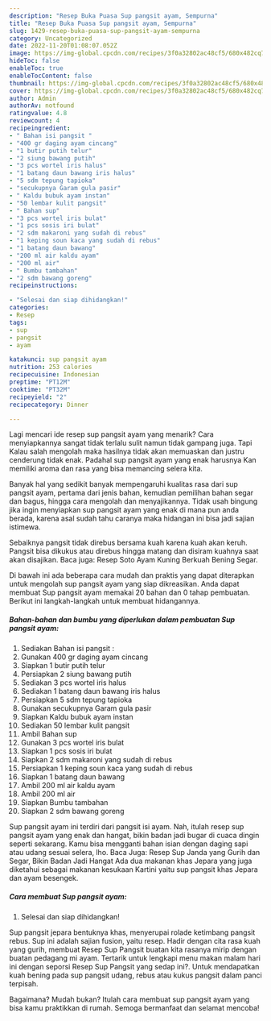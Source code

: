 ```yaml
---
description: "Resep Buka Puasa Sup pangsit ayam, Sempurna"
title: "Resep Buka Puasa Sup pangsit ayam, Sempurna"
slug: 1429-resep-buka-puasa-sup-pangsit-ayam-sempurna
category: Uncategorized
date: 2022-11-20T01:08:07.052Z
image: https://img-global.cpcdn.com/recipes/3f0a32802ac48cf5/680x482cq70/sup-pangsit-ayam-foto-resep-utama.jpg
hideToc: false
enableToc: true
enableTocContent: false
thumbnail: https://img-global.cpcdn.com/recipes/3f0a32802ac48cf5/680x482cq70/sup-pangsit-ayam-foto-resep-utama.jpg
cover: https://img-global.cpcdn.com/recipes/3f0a32802ac48cf5/680x482cq70/sup-pangsit-ayam-foto-resep-utama.jpg
author: Admin
authorAv: notfound
ratingvalue: 4.8
reviewcount: 4
recipeingredient:
- " Bahan isi pangsit "
- "400 gr daging ayam cincang"
- "1 butir putih telur"
- "2 siung bawang putih"
- "3 pcs wortel iris halus"
- "1 batang daun bawang iris halus"
- "5 sdm tepung tapioka"
- "secukupnya Garam gula pasir"
- " Kaldu bubuk ayam instan"
- "50 lembar kulit pangsit"
- " Bahan sup"
- "3 pcs wortel iris bulat"
- "1 pcs sosis iri bulat"
- "2 sdm makaroni yang sudah di rebus"
- "1 keping soun kaca yang sudah di rebus"
- "1 batang daun bawang"
- "200 ml air kaldu ayam"
- "200 ml air"
- " Bumbu tambahan"
- "2 sdm bawang goreng"
recipeinstructions:

- "Selesai dan siap dihidangkan!"
categories:
- Resep
tags:
- sup
- pangsit
- ayam

katakunci: sup pangsit ayam 
nutrition: 253 calories
recipecuisine: Indonesian
preptime: "PT12M"
cooktime: "PT32M"
recipeyield: "2"
recipecategory: Dinner

---
```



Lagi mencari ide resep sup pangsit ayam yang menarik? Cara menyiapkannya sangat tidak terlalu sulit namun tidak gampang juga. Tapi Kalau salah mengolah maka hasilnya tidak akan memuaskan dan justru cenderung tidak enak. Padahal sup pangsit ayam yang enak harusnya Kan memiliki aroma dan rasa yang bisa memancing selera kita.


Banyak hal yang sedikit banyak mempengaruhi kualitas rasa dari sup pangsit ayam, pertama dari jenis bahan, kemudian pemilihan bahan segar dan bagus, hingga cara mengolah dan menyajikannya. Tidak usah bingung jika ingin menyiapkan sup pangsit ayam yang enak di mana pun anda berada, karena asal sudah tahu caranya maka hidangan ini bisa jadi sajian istimewa.

Sebaiknya pangsit tidak direbus bersama kuah karena kuah akan keruh. Pangsit bisa dikukus atau direbus hingga matang dan disiram kuahnya saat akan disajikan. Baca juga: Resep Soto Ayam Kuning Berkuah Bening Segar.


Di bawah ini ada beberapa cara mudah dan praktis yang dapat diterapkan untuk mengolah sup pangsit ayam yang siap dikreasikan. Anda dapat membuat Sup pangsit ayam memakai 20 bahan dan 0 tahap pembuatan. Berikut ini langkah-langkah untuk membuat hidangannya.

<!--inarticleads1-->

##### Bahan-bahan dan bumbu yang diperlukan dalam pembuatan Sup pangsit ayam:

1. Sediakan  Bahan isi pangsit :
1. Gunakan 400 gr daging ayam cincang
1. Siapkan 1 butir putih telur
1. Persiapkan 2 siung bawang putih
1. Sediakan 3 pcs wortel iris halus
1. Sediakan 1 batang daun bawang iris halus
1. Persiapkan 5 sdm tepung tapioka
1. Gunakan secukupnya Garam gula pasir
1. Siapkan  Kaldu bubuk ayam instan
1. Sediakan 50 lembar kulit pangsit
1. Ambil  Bahan sup
1. Gunakan 3 pcs wortel iris bulat
1. Siapkan 1 pcs sosis iri bulat
1. Siapkan 2 sdm makaroni yang sudah di rebus
1. Persiapkan 1 keping soun kaca yang sudah di rebus
1. Siapkan 1 batang daun bawang
1. Ambil 200 ml air kaldu ayam
1. Ambil 200 ml air
1. Siapkan  Bumbu tambahan
1. Siapkan 2 sdm bawang goreng


Sup pangsit ayam ini terdiri dari pangsit isi ayam. Nah, itulah resep sup pangsit ayam yang enak dan hangat, bikin badan jadi bugar di cuaca dingin seperti sekarang. Kamu bisa mengganti bahan isian dengan daging sapi atau udang sesuai selera, lho. Baca Juga: Resep Sup Janda yang Gurih dan Segar, Bikin Badan Jadi Hangat Ada dua makanan khas Jepara yang juga diketahui sebagai makanan kesukaan Kartini yaitu sup pangsit khas Jepara dan ayam besengek. 

<!--inarticleads2-->

##### Cara membuat Sup pangsit ayam:


1. Selesai dan siap dihidangkan!

Sup pangsit jepara bentuknya khas, menyerupai rolade ketimbang pangsit rebus. Sup ini adalah sajian fusion, yaitu resep. Hadir dengan cita rasa kuah yang gurih, membuat Resep Sup Pangsit buatan kita rasanya mirip dengan buatan pedagang mi ayam. Tertarik untuk lengkapi menu makan malam hari ini dengan seporsi Resep Sup Pangsit yang sedap ini?. Untuk mendapatkan kuah bening pada sup pangsit udang, rebus atau kukus pangsit dalam panci terpisah. 

Bagaimana? Mudah bukan? Itulah cara membuat sup pangsit ayam yang bisa kamu praktikkan di rumah. Semoga bermanfaat dan selamat mencoba!
